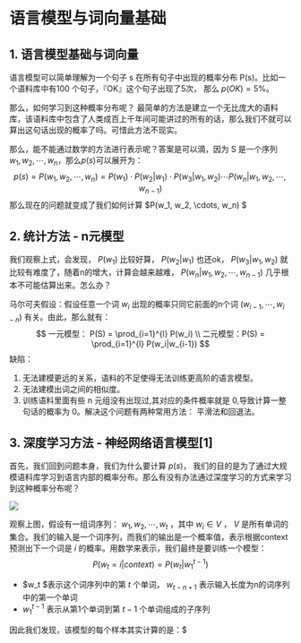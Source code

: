 # 语言模型与词向量基础

## 1. 语言模型基础与词向量

语言模型可以简单理解为一个句子 s 在所有句子中出现的概率分布 P(s)。比如一个语料库中有100 个句子，『OK』这个句子出现了5次， 那么 $p(OK) = 5\%$。

那么，如何学习到这种概率分布呢？ 最简单的方法是建立一个无比庞大的语料库，该语料库中包含了人类成百上千年间可能讲过的所有的话，那么我们不就可以算出这句话出现的概率了吗。可惜此方法不现实。 

那么，能不能通过数学的方法进行表示呢？答案是可以滴，因为 S 是一个序列 $w_1, w_2 , \cdots ,w_n$，那么$p(s)$可以展开为：
$$
p(s) = P(w_1, w_2, \cdots, w_n) = P(w_1) \cdot P(w_2|w_1) \cdot P(w_3|w_1,w_2) \cdots P(w_n|w_1, w_2, \cdots, w_{n-1})
$$
那么现在的问题就变成了我们如何计算 $P(w_1, w_2, \cdots, w_n) $

## 2. 统计方法 - n元模型

我们观察上式，会发现， $P(w_1)$ 比较好算， $P(w_2|w_1)$  也还ok， $P(w_3|w_1,w_2)$ 就比较有难度了，随着n的增大，计算会越来越难， $P(w_n|w_1, w_2, \cdots, w_{n-1})$ 几乎根本不可能估算出来。怎么办？

马尔可夫假设：假设任意一个词 $w_i$  出现的概率只同它前面的n个词 $(w_{i-1}, \cdots, w_{i-n})$ 有关。由此，那么就有：
$$
一元模型：  P(S) = \prod_{i=1}^{l} P(w_i)   \\
二元模型：P(S) = \prod_{i=1}^{l} P(w_i|w_{i-1}) 
$$
缺陷： 

1. 无法建模更远的关系，语料的不足使得无法训练更高阶的语言模型。
2. 无法建模出词之间的相似度。
3. 训练语料里面有些 n 元组没有出现过,其对应的条件概率就是 0,导致计算一整句话的概率为 0。解决这个问题有两种常用方法： 平滑法和回退法。

## 3. 深度学习方法 - 神经网络语言模型[1]

首先，我们回到问题本身，我们为什么要计算 $p(s)$， 我们的目的是为了通过大规模语料库学习到语言内部的概率分布。那么有没有办法通过深度学习的方式来学习到这种概率分布呢？

![](https://pic3.zhimg.com/v2-a58e75cd7fcca491713d8601924d3d46_b.png)

 观察上图，假设有一组词序列： $w_1, w_2, \cdots, w_t$ ，其中 $w_i \in V$ ， $V$ 是所有单词的集合。我们的输入是一个词序列，而我们的输出是一个概率值，表示根据context预测出下一个词是 $i$ 的概率。用数学来表示，我们最终是要训练一个模型： 
$$
P(w_t = i | context) = P(w_t | w_1^{t-1}) 
$$

- $w_t $表示这个词序列中的第 $t$ 个单词， $w_{t-n+1}$ 表示输入长度为n的词序列中的第一个单词
- $w_1^{t-1}$ 表示从第1个单词到第 $t-1$ 个单词组成的子序列

因此我们发现，该模型的每个样本其实计算的是：$
